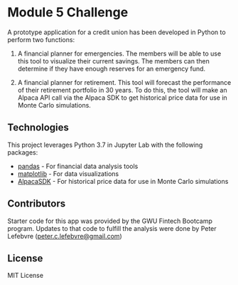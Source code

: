 # Module 5 Challenge

A prototype application for a credit union has been developed in Python to perform two functions:

1. A financial planner for emergencies. The members will be able to use this tool to visualize their current savings. The members can then determine if they have enough reserves for an emergency fund.

2. A financial planner for retirement. This tool will forecast the performance of their retirement portfolio in 30 years. To do this, the tool will make an Alpaca API call via the Alpaca SDK to get historical price data for use in Monte Carlo simulations.

## Technologies

This project leverages Python 3.7 in Jupyter Lab with the following packages:

* [pandas](https://pandas.pydata.org/) - For financial data analysis tools
* [matplotlib](https://matplotlib.org/) - For data visualizations
* [AlpacaSDK](https://alpaca.markets/docs/) - For historical price data for use in Monte Carlo simulations

## Contributors

Starter code for this app was provided by the GWU Fintech Bootcamp program. Updates to that code to fulfill the analysis were done by Peter Lefebvre (peter.c.lefebvre@gmail.com)

## License

MIT License

